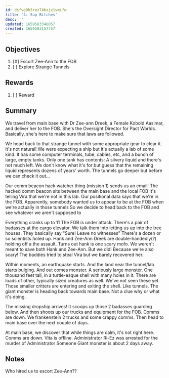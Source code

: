 ```yaml
---
id: dsfvg0h3rez74bzjz1vmifw
title: '4: Sup Bitches'
desc: ''
updated: 1659583348057
created: 1659583157757
---
```


## Objectives
1. [X] Escort Zee-Ann to the FOB
2. [ ] Explore Strange Tunnels

## Rewards
1. [ ] Reward

## Summary
We travel from main base with Dr Zee-ann Dreek, a Female Kobold Aasimar, and deliver her to the FOB. She's the Oversight Director for Pact Worlds. Basically, she's here to make sure that laws are followed.

We head back to that strange tunnel with some appropriate gear to clear it.
It's not natural! We were expecting a ship but it's actually a lab of some kind.
It has some computer terminals, tube, cables, etc, and a bunch of large, empty tanks.
Only one tank has contents: A silvery liquid and there's not much left.
We don't know what it's for but guess that the remaining liquid represents dozens of years' worth.
The tunnels go deeper but before we can check it out…

Our comm beacon hack watcher thing (mission 1) sends us an email!
The hacked comm beacon sits between the main base and the local FOB
It's telling Vira that we're not in this lab. Our positional data says that we're in the FOB.
Apparently, somebody wanted us to appear to be at the FOB when we're actually in those tunnels
So we decide to head back to the FOB and see whatever we aren't supposed to

Everything cranks up to 11
The FOB is under attack. There's a pair of badasses at the cargo elevator. We talk them into letting us up into the tree houses. They basically say "Sure! Leave no witnesses"
There's a dozen or so scientists holed up. Hank and Zee-Ann Dreek are double-handedly(?) holding off a the assault.
Turns out hank is one scary mofo.
We weren't meant to save both Hank and Zee-Ann. But we did! Because we're also scary!
The baddies tried to steal Vira but we barely recovered her.

Within moments, an earthquake starts.
And the land near the tunnel/lab starts bulging.
And out comes monster. A seriously large monster.
One thousand feet tall, in a turtle-esque shell with many holes in it.
There are loads of other, typically sized creatures as well. We've not seen these yet.
Those smaller critters are entering and exiting the shell. Like tunnels.
The giant monster is heading back towards main base.
Not a clue why or what it's doing.

The missing dropship arrives!
It scoops up those 2 badasses guarding below.
And then shoots up our trucks and equipment for the FOB. Comms are down.
We frankenstein 2 trucks and some crappy comms.
Then head to main base over the next couple of days.

At main base, we discover that while things are calm, it's not right here.
Comms are down. 
Vita is offline. 
Administrator Ri-Ez was arrested for the murder of Administrator Someone
Giant monster is about 2 days away.

## Notes
Who hired us to escort Zee-Ann??
